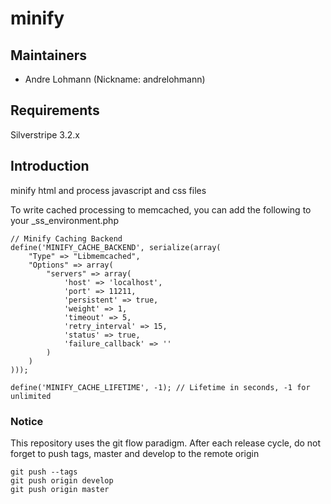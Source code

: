 # minify

## Maintainers

 * Andre Lohmann (Nickname: andrelohmann)
  <lohmann dot andre at googlemail dot com>

## Requirements

Silverstripe 3.2.x

## Introduction

minify html and process javascript and css files

To write cached processing to memcached, you can add the following to your _ss_environment.php

```
// Minify Caching Backend
define('MINIFY_CACHE_BACKEND', serialize(array(
    "Type" => "Libmemcached",
    "Options" => array(
        "servers" => array(
            'host' => 'localhost', 
            'port' => 11211, 
            'persistent' => true, 
            'weight' => 1, 
            'timeout' => 5,
            'retry_interval' => 15, 
            'status' => true, 
            'failure_callback' => ''
        )
    )
)));

define('MINIFY_CACHE_LIFETIME', -1); // Lifetime in seconds, -1 for unlimited
```

### Notice
This repository uses the git flow paradigm.
After each release cycle, do not forget to push tags, master and develop to the remote origin
```
git push --tags
git push origin develop
git push origin master
```